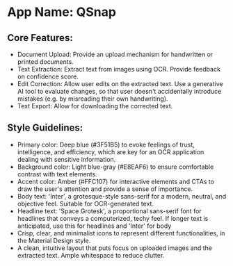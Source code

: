 # **App Name**: QSnap

## Core Features:

- Document Upload: Provide an upload mechanism for handwritten or printed documents.
- Text Extraction: Extract text from images using OCR. Provide feedback on confidence score.
- Edit Correction: Allow user edits on the extracted text. Use a generative AI tool to evaluate changes, so that user doesn't accidentally introduce mistakes (e.g. by misreading their own handwriting).
- Text Export: Allow for downloading the corrected text.

## Style Guidelines:

- Primary color: Deep blue (#3F51B5) to evoke feelings of trust, intelligence, and efficiency, which are key for an OCR application dealing with sensitive information.
- Background color: Light blue-gray (#E8EAF6) to ensure comfortable contrast with text elements.
- Accent color: Amber (#FFC107) for interactive elements and CTAs to draw the user's attention and provide a sense of importance.
- Body text: 'Inter', a grotesque-style sans-serif for a modern, neutral, and objective feel. Suitable for OCR-generated text.
- Headline text: 'Space Grotesk', a proportional sans-serif font for headlines that conveys a computerized, techy feel. If longer text is anticipated, use this for headlines and 'Inter' for body
- Crisp, clear, and minimalist icons to represent different functionalities, in the Material Design style.
- A clean, intuitive layout that puts focus on uploaded images and the extracted text. Ample whitespace to reduce clutter.